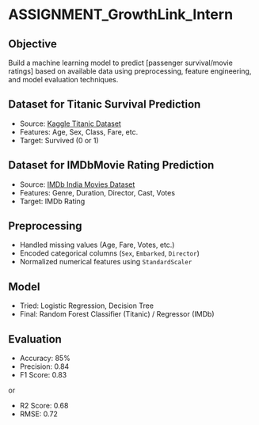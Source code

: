 # ASSIGNMENT_GrowthLink_Intern

## Objective
Build a machine learning model to predict [passenger survival/movie ratings] based on available data using preprocessing, feature engineering, and model evaluation techniques.


##  Dataset for Titanic Survival Prediction
- Source: [Kaggle Titanic Dataset](https://www.kaggle.com/datasets/brendan45774/test-file)
- Features: Age, Sex, Class, Fare, etc.
- Target: Survived (0 or 1)
## Dataset for IMDbMovie Rating Prediction
- Source: [IMDb India Movies Dataset](https://www.kaggle.com/datasets/adrianmcmahon/imdb-india-movies)
- Features: Genre, Duration, Director, Cast, Votes
- Target: IMDb Rating


 ##  Preprocessing
- Handled missing values (Age, Fare, Votes, etc.)
- Encoded categorical columns (`Sex`, `Embarked`, `Director`)
- Normalized numerical features using `StandardScaler`


## Model
- Tried: Logistic Regression, Decision Tree
- Final: Random Forest Classifier (Titanic) / Regressor (IMDb)


## Evaluation
- Accuracy: 85%
- Precision: 0.84
- F1 Score: 0.83

or

- R2 Score: 0.68
- RMSE: 0.72


